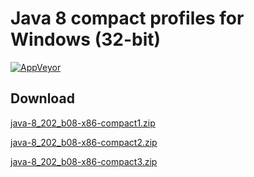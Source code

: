 # Java 8 compact profiles for Windows (32-bit)

[![AppVeyor](https://img.shields.io/appveyor/ci/WebFolder/compact-profiles-32.svg?label=Windows)](https://ci.appveyor.com/project/WebFolder/compact-profiles)

## Download

[java-8_202_b08-x86-compact1.zip](https://github.com/webfolderio/compact-profiles/releases/download/8.202.b08/java-8_202_b08-x86-compact1.zip)

[java-8_202_b08-x86-compact2.zip](https://github.com/webfolderio/compact-profiles/releases/download/8.202.b08/java-8_202_b08-x86-compact2.zip)

[java-8_202_b08-x86-compact3.zip](https://github.com/webfolderio/compact-profiles/releases/download/8.202.b08/java-8_202_b08-x86-compact3.zip)
